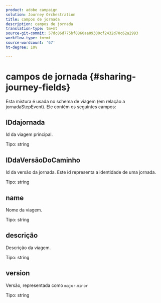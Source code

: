```yaml
---
product: adobe campaign
solution: Journey Orchestration
title: campos de jornada
description: campos de jornada
translation-type: tm+mt
source-git-commit: 57dc86d775bf8860aa09300cf2432d70c62a2993
workflow-type: tm+mt
source-wordcount: '67'
ht-degree: 10%

---
```



# campos de jornada {#sharing-journey-fields}

Esta mistura é usada no schema de viagem (em relação a jornadaStepEvent). Ele contém os seguintes campos:

## IDdajornada

Id da viagem principal.

Tipo: string

## IDdaVersãoDoCaminho

Id da versão da jornada. Este id representa a identidade de uma jornada.

Tipo: string

## name

Nome da viagem.

Tipo: string

## descrição

Descrição da viagem.

Tipo: string

## version

Versão, representada como `major`.`minor`

Tipo: string